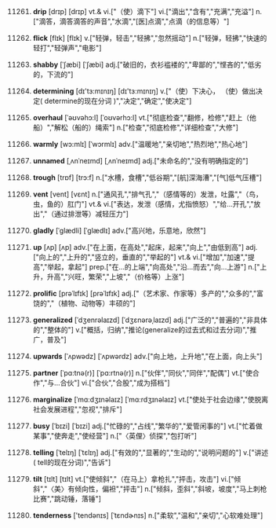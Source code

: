 11261. **drip**
[drɪp]  [drɪp]
vt.& vi.["（使）滴下"]  vi.["滴出","含有","充满","充溢"]  n.["滴答，滴答滴答的声音","水滴","[医]点滴","点滴（的信息等）"]  

11262. **flick**
[flɪk]  [flɪk]
v.["轻弹，轻击","轻拂","忽然摇动"]  n.["轻弹，轻拂","快速的轻打","轻弹声","电影"]  

11263. **shabby**
[ˈʃæbi]  [ˈʃæbi]
adj.["破旧的，衣衫褴褛的","卑鄙的","悭吝的","低劣的，下流的"]  

11264. **determining**
[dɪ'tɜ:mɪnɪŋ]  [dɪ'tɜ:mɪnɪŋ]
v.["（使）下决心， （使）做出决定( determine的现在分词 )","决定","确定","使决定"]  

11265. **overhaul**
[ˈəʊvəhɔ:l]  [ˈoʊvərhɔ:l]
vt.["彻底检查","翻修，检修","赶上（他船）","解松（船的）绳索"]  n.["检查","彻底检修","详细检查","大修"]  

11266. **warmly**
[wɔ:mlɪ]  [ˈwɔrmlɪ]
adv.["温暖地","亲切地","热烈地","热心地"]  

11267. **unnamed**
[ˌʌnˈneɪmd]  [ˌʌnˈneɪmd]
adj.["未命名的","没有明确指定的"]  

11268. **trough**
[trɒf]  [trɔ:f]
n.["水槽，食槽","低谷期","[航]深海漕","[气]低气压槽"]  

11269. **vent**
[vent]  [vɛnt]
n.["通风孔","排气孔","（感情等的）发泄，吐露","（鸟，虫，鱼的）肛门"]  vt.& vi.["表达，发泄（感情，尤指愤怒）","给…开孔","放出","（通过排泄等）减轻压力"]  

11270. **gladly**
[ˈglædli]  [ˈɡlædlɪ]
adv.["高兴地，乐意地，欣然"]  

11271. **up**
[ʌp]  [ʌp]
adv.["在上面，在高处","起床，起来","向上","由低到高"]  adj.["向上的","上升的","竖立的，垂直的","举起的"]  vt.& vi.["增加","加速","提高","举起，拿起"]  prep.["在…的上端","向高处","沿…而去","向…上游"]  n.["上升，升高","兴旺，繁荣","上坡","（价格等）上涨"]  

11272. **prolific**
[prəˈlɪfɪk]  [prəˈlɪfɪk]
adj.["（艺术家、作家等）多产的","众多的","富饶的","（植物、动物等）丰硕的"]  

11273. **generalized**
[ˈdʒenrəlaɪzd]  [ˈdʒɛnərəˌlaɪzd]
adj.["广泛的","普遍的","非具体的","整体的"]  v.["概括，归纳","推论(generalize的过去式和过去分词)","推广，普及"]  

11274. **upwards**
[ˈʌpwədz]  [ˈʌpwərdz]
adv.["向上地，上升地","在上面，向上头"]  

11275. **partner**
[ˈpɑ:tnə(r)]  [ˈpɑ:rtnə(r)]
n.["伙伴","同伙","同伴","配偶"]  vt.["使合作","与…合伙"]  vi.["合伙","合股","成为搭档"]  

11276. **marginalize**
[ˈmɑ:dʒɪnəlaɪz]  [ˈmɑ:rdʒɪnəlaɪz]
vt.["使处于社会边缘","使脱离社会发展进程","忽视","排斥"]  

11277. **busy**
[ˈbɪzi]  [ˈbɪzi]
adj.["忙碌的","占线","繁华的","爱管闲事的"]  vt.["忙着做某事","使奔走","使经营"]  n.["〈英俚〉侦探","包打听"]  

11278. **telling**
[ˈtelɪŋ]  [ˈtɛlɪŋ]
adj.["有效的","显著的","生动的","说明问题的"]  v.["讲述( tell的现在分词)","告诉"]  

11279. **tilt**
[tɪlt]  [tɪlt]
vt.["使倾斜","（在马上）拿枪扎","抨击，攻击"]  vi.["倾斜","〈美〉有倾向性，偏袒","抨击"]  n.["倾斜，歪斜","斜坡，坡度","马上刺枪比赛","跳动锤，落锤"]  

11280. **tenderness**
['tendənɪs]  [ˈtɛndɚnɪs]
n.["柔软","温和","亲切","心软难处理"]  


